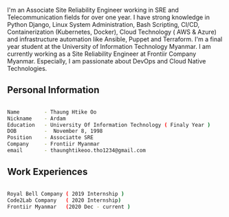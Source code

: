 <p>
I'm an Associate Site Reliability Engineer working in SRE and Telecommunication fields for over one year. I have strong knowledge in Python Django, Linux System Administration, Bash Scripting, CI/CD, Containerization (Kubernetes, Docker), Cloud Technology ( AWS & Azure) and infrastructure automation like Ansible, Puppet and Terraform. I'm a final year student at the University of Information Technology Myanmar. I am currently working as a Site Reliability Engineer at Frontiir Company Myanmar. Especially, I am passionate about DevOps and Cloud Native Technologies.
<p>

<h2>Personal Information </h2>

```bash

Name        - Thaung Htike Oo
Nickname    - Ardam
Education   - University Of Information Technology ( Finaly Year )
DOB         -  November 8, 1998 
Position    - Associatte SRE
Company     - Frontiir Myanmar
email       - thaunghtikeoo.tho1234@gmail.com
```

<h2>Work Experiences</h2>

```bash

Royal Bell Company ( 2019 Internship )
Code2Lab Company   ( 2020 Internship) 
Frontiir Myanmar   (2020 Dec - current )
```

